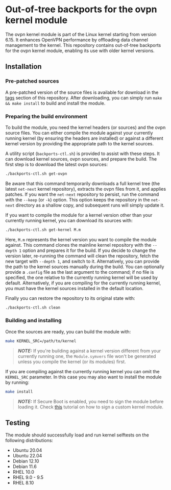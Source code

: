 # Out-of-tree backports for the ovpn kernel module

The ovpn kernel module is part of the Linux kernel starting from version 6.15. It enhances OpenVPN performance by offloading data channel management to the kernel. This repository contains out-of-tree backports for the ovpn kernel module, enabling its use with older kernel versions.

## Installation

### Pre-patched sources

A pre-patched version of the source files is available for download in the [tags](https://github.com/OpenVPN/ovpn-backports/tags) section of this repository. After downloading, you can simply run `make && make install` to build and install the module.

### Preparing the build environment

To build the module, you need the kernel headers (or sources) and the ovpn source files. You can either compile the module against your currently running kernel (by ensuring the headers are installed) or against a different kernel version by providing the appropriate path to the kernel sources.

A utility script (`backports-ctl.sh`) is provided to assist with these steps. It can download kernel sources, ovpn sources, and prepare the build. The first step is to download the latest ovpn sources:

```sh
./backports-ctl.sh get-ovpn
```

Be aware that this command temporarily downloads a full kernel tree (the latest `net-next` kernel repository), extracts the ovpn files from it, and applies patches. If you want the `net-next` repository to persist, run the command with the `--keep` (or `-k`) option. This option keeps the repository in the `net-next` directory as a shallow copy, and subsequent runs will simply update it.

If you want to compile the module for a kernel version other than your currently running kernel, you can download its sources with:

```sh
./backports-ctl.sh get-kernel M.m
```

Here, `M.m` represents the kernel version you want to compile the module against. This command clones the mainline kernel repository with the `--depth 1` option and prepares it for the build. If you decide to change the version later, re-running the command will clean the repository, fetch the new target with `--depth 1`, and switch to it. Alternatively, you can provide the path to the kernel sources manually during the build.
You can optionally provide a `.config` file as the last argument to the command; if no file is specified, the one relative to the currently running kernel will be used by default.
Alternatively, if you are compiling for the currently running kernel, you must have the kernel sources installed in the default location.

Finally you can restore the repository to its original state with:

```sh
./backports-ctl.sh clean
```

### Building and installing

Once the sources are ready, you can build the module with:

```sh
make KERNEL_SRC=/path/to/kernel
```

> **_NOTE:_** If you're building against a kernel version different from your currently running one, the `Module.symvers` file won't be generated unless you compile the kernel (or its modules) first.

If you are compiling against the currently running kernel you can omit the `KERNEL_SRC` parameter. In this case you may also want to install the module by running:

```sh
make install
```

> **_NOTE:_** If Secure Boot is enabled, you need to sign the module before loading it. Check [this](https://askubuntu.com/questions/760671/could-not-load-vboxdrv-after-upgrade-to-ubuntu-16-04-and-i-want-to-keep-secur/768310#768310) tutorial on how to sign a custom kernel module.

## Testing

The module should successfully load and run kernel selftests on the following distributions:
 - Ubuntu 20.04
 - Ubuntu 22.04
 - Debian 12.10
 - Debian 11.6
 - RHEL 10.0
 - RHEL 9.0 - 9.5
 - RHEL 8.10
